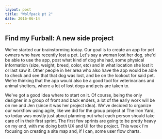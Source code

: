 ```yaml
---
layout: post
title: "Wolfpack pt 2"
date: 2016-06-14
---
```


<h2> Find my Furball: A new side project </h2>

We've started our brainstorming today. Our goal is to create an app for pet owners who have recently lost a pet. Let's say a woman lost her dog, she'd be able to use the app, post what kind of dog she had, some physical information (size, weight, breed, color, etc) and in what location she lost it or last saw it. Other people in her area who also have the app would be able to check and see that that dog was lost, and be on the lookout for said pet. We're thinking that the app would also be a good tool for veterinarians and animal shelters, where a lot of lost dogs and pets are taken to. 

We've got a good idea where to start on it. Of course, being the only designer in a group of front and back enders, a lot of the early work will be on me and Jen (since it was her project idea). We've decided to organize our workflow using agile, like we did for the group project at The Iron Yard, so today was mostly just about planning out what each person should take care of in their first sprint. The first few sprints are going to be pretty heavy on my end, with me doing both UX and UI for the project. This week I'm focusing on creating a site map and, if I can, some user flow charts.